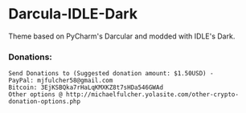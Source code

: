 # Darcula-IDLE-Dark
Theme based on PyCharm's Darcular and modded with IDLE's Dark.
   
### Donations:
    Send Donations to (Suggested donation amount: $1.50USD) -
    PayPal: mjfulcher58@gmail.com
    Bitcoin: 3EjKSBQka7rHaLqKMXKZ8t7sHDa546GWAd
    Other options @ http://michaelfulcher.yolasite.com/other-crypto-donation-options.php
